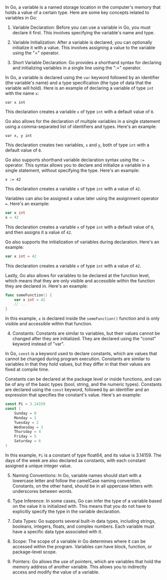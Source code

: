 In Go, a variable is a named storage location in the computer's memory that holds a value of a certain type. Here are some key concepts related to variables in Go:

1. Variable Declaration: Before you can use a variable in Go, you must declare it first. This involves specifying the variable's name and type.

2. Variable Initialization: After a variable is declared, you can optionally initialize it with a value. This involves assigning a value to the variable using the "=" operator.

3. Short Variable Declaration: Go provides a shorthand syntax for declaring and initializing variables in a single line using the ":=" operator.

In Go, a variable is declared using the `var` keyword followed by an identifier (the variable's name) and a type specification (the type of data that the variable will hold). Here is an example of declaring a variable of type `int` with the name `x`:

```
var x int
```

This declaration creates a variable `x` of type `int` with a default value of `0`.

Go also allows for the declaration of multiple variables in a single statement using a comma-separated list of identifiers and types. Here's an example:

```
var x, y int
```

This declaration creates two variables, `x` and `y`, both of type `int` with a default value of `0`.

Go also supports shorthand variable declaration syntax using the `:=` operator. This syntax allows you to declare and initialize a variable in a single statement, without specifying the type. Here's an example:

```
x := 42
```

This declaration creates a variable `x` of type `int` with a value of `42`.

Variables can also be assigned a value later using the assignment operator `=`. Here's an example:

``` go
var x int
x = 42
```

This declaration creates a variable `x` of type `int` with a default value of `0`, and then assigns it a value of `42`.

Go also supports the initialization of variables during declaration. Here's an example:

``` go
var x int = 42
```

This declaration creates a variable `x` of type `int` with a value of `42`.

Lastly, Go also allows for variables to be declared at the function level, which means that they are only visible and accessible within the function they are declared in. Here's an example:

``` go
func someFunction() {
    var x int = 42
    // ...
}
```

In this example, `x` is declared inside the `someFunction()` function and is only visible and accessible within that function.

4. Constants: Constants are similar to variables, but their values cannot be changed after they are initialized. They are declared using the "const" keyword instead of "var".

In Go, `const` is a keyword used to declare constants, which are values that cannot be changed during program execution. Constants are similar to variables in that they hold values, but they differ in that their values are fixed at compile time.

Constants can be declared at the package level or inside functions, and can be of any of the basic types (bool, string, and the numeric types). Constants are declared using the `const` keyword, followed by an identifier and an expression that specifies the constant's value. Here's an example:

``` go
const Pi = 3.14159
const (
    Sunday = 0
    Monday = 1
    Tuesday = 2
    Wednesday = 3
    Thursday = 4
    Friday = 5
    Saturday = 6
)
```

In this example, `Pi` is a constant of type float64, and its value is 3.14159. The days of the week are also declared as constants, with each constant assigned a unique integer value.



5. Naming Conventions: In Go, variable names should start with a lowercase letter and follow the camelCase naming convention. Constants, on the other hand, should be in all uppercase letters with underscores between words.

6. Type Inference: In some cases, Go can infer the type of a variable based on the value it is initialized with. This means that you do not have to explicitly specify the type in the variable declaration.

7. Data Types: Go supports several built-in data types, including strings, booleans, integers, floats, and complex numbers. Each variable must have a specific data type associated with it.

8. Scope: The scope of a variable in Go determines where it can be accessed within the program. Variables can have block, function, or package-level scope.

9. Pointers: Go allows the use of pointers, which are variables that hold the memory address of another variable. This allows you to indirectly access and modify the value of a variable.
